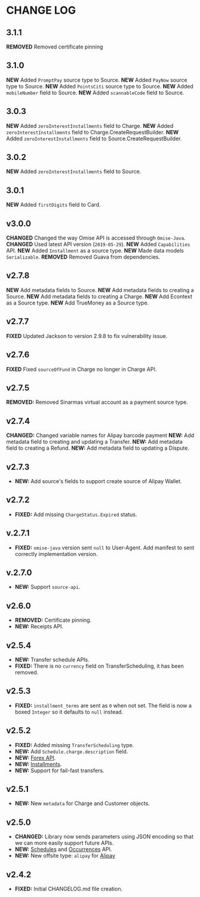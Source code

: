 # CHANGE LOG

## 3.1.1
**REMOVED** Removed certificate pinning

## 3.1.0
**NEW** Added `PromptPay` source type to Source.
**NEW** Added `PayNow` source type to Source.
**NEW** Added `PointsCiti` source type to Source.
**NEW** Added `mobileNumber` field to Source.
**NEW** Added `scannableCode` field to Source.

## 3.0.3
**NEW** Added `zeroInterestInstallments` field to Charge.
**NEW** Added `zeroInterestInstallments` field to Charge.CreateRequestBuilder.
**NEW** Added `zeroInterestInstallments` field to Source.CreateRequestBuilder.

## 3.0.2
**NEW** Added `zeroInterestInstallments` field to Source.

## 3.0.1
**NEW** Added `firstDigits` field to Card.

## v3.0.0
**CHANGED** Changed the way Omise API is accessed through `Omise-Java`.
**CHANGED** Used latest API version (`2019-05-29`).
**NEW** Added `Capabilities` API.
**NEW** Added `Installment` as a source type.
**NEW** Made data models `Serializable`.
**REMOVED** Removed Guava from dependencies.

## v2.7.8
**NEW** Add metadata fields to Source.
**NEW** Add metadata fields to creating a Source.
**NEW** Add metadata fields to creating a Charge.
**NEW** Add Econtext as a Source type.
**NEW** Add TrueMoney as a Source type.

## v2.7.7
**FIXED** Updated Jackson to version 2.9.8 to fix vulnerability issue.

## v2.7.6
**FIXED** Fixed `sourceOfFund` in Charge no longer in Charge API.

## v2.7.5
**REMOVED:** Removed Sinarmas virtual account as a payment source type.

## v2.7.4
**CHANGED:** Changed variable names for Alipay barcode payment
**NEW:** Add metadata field to creating and updating a Transfer.
**NEW:** Add metadata field to creating a Refund.
**NEW:** Add metadata field to updating a Dispute.

## v2.7.3

* **NEW:** Add source's fields to support create source of Alipay Wallet.

## v2.7.2

* **FIXED:** Add missing `ChargeStatus.Expired` status.

## v.2.7.1

* **FIXED:** `omise-java` version sent `null` to User-Agent. Add manifest to sent correctly implementation version.

## v.2.7.0

* **NEW:** Support `source-api`.

## v2.6.0

* **REMOVED:** Certificate pinning.
* **NEW:** Receipts API.

## v2.5.4

* **NEW:** Transfer schedule APIs.
* **FIXED:** There is no `currency` field on TransferScheduling, it has been removed.

## v2.5.3

* **FIXED:** `installment_terms` are sent as `0` when not set. The field is now a boxed
  `Integer` so it defaults to `null` instead.

## v2.5.2

* **FIXED:** Added missing `TransferScheduling` type.
* **NEW:** Add `Schedule.charge.description` field.
* **NEW:** [Forex API](https://www.omise.co/forex-api).
* **NEW:** [Installments](https://www.omise.co/installment-payment).
* **NEW:** Support for fail-fast transfers.

## v2.5.1

* **NEW:** New `metadata` for Charge and Customer objects.

## v2.5.0

* **CHANGED:** Library now sends parameters using JSON encoding so that we can more easily
  support future APIs.
* **NEW:** [Schedules](https://www.omise.co/schedules-api) and
  [Occurrences](https://www.omise.co/occurrences-api) API.
* **NEW:** New offsite type: `alipay` for [Alipay](https://www.omise.co/alipay)

## v2.4.2

* **FIXED:** Initial CHANGELOG.md file creation.
